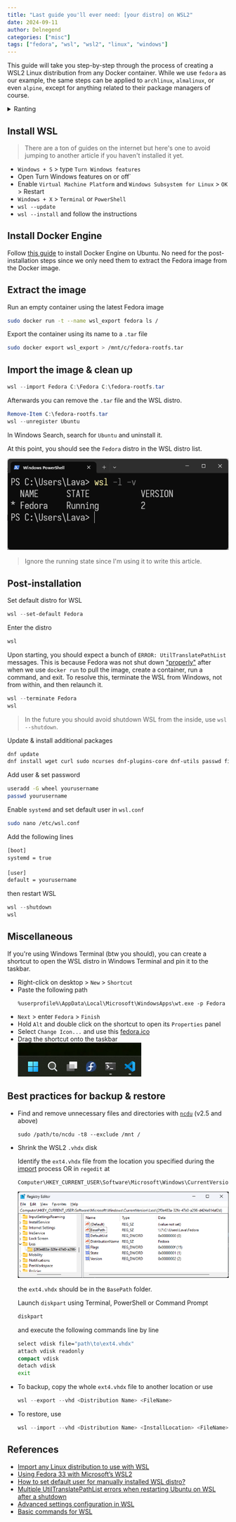 ```yaml
---
title: "Last guide you'll ever need: [your distro] on WSL2"
date: 2024-09-11
author: Delnegend
categories: ["misc"]
tags: ["fedora", "wsl", "wsl2", "linux", "windows"]
---
```


This guide will take you step-by-step through the process of creating a WSL2 Linux distribution from any Docker container. While we use `fedora` as our example, the same steps can be applied to `archlinux`, `almalinux`, or even `alpine`, except for anything related to their package managers of course.

<details>
<summary>Ranting</summary>
I've been using Ubuntu on WSL and Ubuntu Server on my server for years. At the time of writing, Canonical has released Ubuntu 24.04 LTS with many updates, especially in the toolchains. However, it feels bloated to me; I prefer something minimal and stable, but this isn't enough reason for me to switch distributions yet. A few days ago, I SSHed into my server and ran a regular `sudo apt update`, but I encountered a warning about a conflicting update. It suggested I run `apt --fix-broken install`, which I did, and it broke many system packages.

I still wanted to use Ubuntu Server, so I downloaded the latest installation image, only to find that my server doesn't work with the GRUB bootloader. It works to boot installed Linux, but not when booting the Linux installation image, so I had to use Syslinux. Since Ubuntu 22, they switched to GRUB for the installation image, so I opted for version 20. However, for some reason, it couldn't resolve the IP address for some repositories when installing additional packages, and that was the last straw for me.

Considering my server's use case, where I only need to run containers and want to avoid regular maintenance, I need the host distribution to be as stable as possible, widely adopted, and as "upstream" as possible. My options were Debian, Fedora, and Arch. The latter two were out of the question since Fedora releases a new version every six months, and Arch is a rolling release. Debian, on the other hand, releases every three years, and the previous release has an additional two years of LTS, so I went with Debian. It turns out Debian allows you to choose your desktop environment during the installation process and whether you want an SSH server. I chose not to install a DE and to install the SSH server, and after completion, it worked just like Ubuntu Server did years ago.

As for WSL, even though it still works perfectly fine, version 24 and all the toolchain updates feel bloated, so I decided to switch to another distribution. Debian is on the official support list when I run `wsl -l -o`, but since this is my development environment, I prefer something more up-to-date and doesn't break when I do an update, so Fedora was my final decision.

Fedora Remix requires me to wait for their fork to upgrade before I can proceed with my own upgrade whenever a new release is available. It turns out that WSL functions similarly to a container, allowing the use of any image as a WSL distro. However, the process was not seamless, which is the reason for the existence of this article.
</details>

## Install WSL

> There are a ton of guides on the internet but here's one to avoid jumping to another article if you haven't installed it yet.

- `Windows + S` > type `Turn Windows features`
- Open Turn Windows features on or off`
- Enable `Virtual Machine Platform` and `Windows Subsystem for Linux` > `OK` > Restart
- `Windows + X` > `Terminal` or `PowerShell`
- `wsl --update`
- `wsl --install` and follow the instructions

## Install Docker Engine

Follow [this guide](https://docs.docker.com/engine/install/ubuntu/) to install Docker Engine on Ubuntu. No need for the post-installation steps since we only need them to extract the Fedora image from the Docker image.

## Extract the image

Run an empty container using the latest Fedora image
```bash
sudo docker run -t --name wsl_export fedora ls /
```

Export the container using its name to a `.tar` file
```bash
sudo docker export wsl_export > /mnt/c/fedora-rootfs.tar
```

## Import the image & clean up

```powershell
wsl --import Fedora C:\Fedora C:\fedora-rootfs.tar
```

Afterwards you can remove the `.tar` file and the WSL distro.

```powershell
Remove-Item C:\fedora-rootfs.tar
wsl --unregister Ubuntu
```

In Windows Search, search for `Ubuntu` and uninstall it.

At this point, you should see the `Fedora` distro in the WSL distro list.

![](./any-distro-on-wsl/wsl-list-distro.png)

> Ignore the running state since I'm using it to write this article.

## Post-installation

Set default distro for WSL
```powershell
wsl --set-default Fedora
```

Enter the distro
```powershell
wsl
```

Upon starting, you should expect a bunch of `ERROR: UtilTranslatePathList` messages. This is because Fedora was not shut down ["properly"](https://askubuntu.com/a/1442829) after when we use `docker run` to pull the image, create a container, run a command, and exit. To resolve this, terminate the WSL from Windows, not from within, and then relaunch it.
```powershell
wsl --terminate Fedora
wsl
```
> In the future you should avoid shutdown WSL from the inside, use `wsl --shutdown`.

Update & install additional packages
```bash
dnf update
dnf install wget curl sudo ncurses dnf-plugins-core dnf-utils passwd findutils git nano
```

Add user & set password
```bash
useradd -G wheel yourusername
passwd yourusername
```

Enable `systemd` and set default user in `wsl.conf`
```bash
sudo nano /etc/wsl.conf
```

Add the following lines
```bash
[boot]
systemd = true

[user]
default = yourusername
```
then restart WSL
```powershell
wsl --shutdown
wsl
```

## Miscellaneous

If you're using Windows Terminal (btw you should), you can create a shortcut to open the WSL distro in Windows Terminal and pin it to the taskbar.
- Right-click on desktop > `New` > `Shortcut`
- Paste the following path
    ```
    %userprofile%\AppData\Local\Microsoft\WindowsApps\wt.exe -p Fedora
    ```
- `Next` > enter `Fedora` > `Finish`
- Hold `Alt` and double click on the shortcut to open its `Properties` panel
- Select `Change Icon...` and use this <a href="./any-distro-on-wsl/fedora.ico" download>fedora.ico</a>
- Drag the shortcut onto the taskbar
    ![](./any-distro-on-wsl/taskbar-shortcut.png)

## Best practices for backup & restore
- Find and remove unnecessary files and directories with [`ncdu`](https://dev.yorhel.nl/ncdu) (v2.5 and above)
    ```
    sudo /path/to/ncdu -t8 --exclude /mnt /
    ```

- Shrink the WSL2 `.vhdx` disk

    Identify the `ext4.vhdx` file from the location you specified during the [import](#import-the-image-clean-up) process OR in `regedit` at
    ```
    Computer\HKEY_CURRENT_USER\Software\Microsoft\Windows\CurrentVersion\Lxss\
    ```
    ![](./any-distro-on-wsl/check-vhdx-path.png)

    the `ext4.vhdx` should be in the `BasePath` folder.

    Launch `diskpart` using Terminal, PowerShell or Command Prompt
    ```cmd
    diskpart
    ```
    and execute the following commands line by line
    ```cmd
    select vdisk file="path\to\ext4.vhdx"
    attach vdisk readonly
    compact vdisk
    detach vdisk
    exit
    ```

- To backup, copy the whole `ext4.vhdx` file to another location or use
    ```PowerShell
    wsl --export --vhd <Distribution Name> <FileName>
    ```

- To restore, use
    ```PowerShell
    wsl --import --vhd <Distribution Name> <InstallLocation> <FileName>
    ```

## References
- [Import any Linux distribution to use with WSL](https://learn.microsoft.com/en-us/windows/wsl/use-custom-distro)
- [Using Fedora 33 with Microsoft’s WSL2](https://fedoramagazine.org/wsl-fedora-33/)
- [How to set default user for manually installed WSL distro?](https://superuser.com/a/1566031)
- [Multiple UtilTranslatePathList errors when restarting Ubuntu on WSL after a shutdown](https://askubuntu.com/a/1442829)
- [Advanced settings configuration in WSL](https://learn.microsoft.com/en-us/windows/wsl/wsl-config)
- [Basic commands for WSL](https://learn.microsoft.com/en-us/windows/wsl/basic-commands)

<style>
main img {
    @apply rounded-lg;
}
</style>